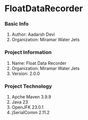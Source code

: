 # FloatDataRecorder

### Basic Info
1. Author: Aadarsh Devi
2. Organization: Miramar Water Jets

### Project Information
1. Name: Float Data Recorder
2. Organization: Miramar Water Jets
3. Version: 2.0.0

### Project Technology
1. Apche Maven 3.9.9
1. Java 23<br>
2. OpenJFK 23.0.1<br>
3. jSerialComm 2.11.2
